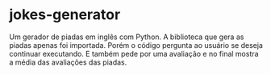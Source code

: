 # jokes-generator
Um gerador de piadas em inglês com Python. A biblioteca que gera as piadas apenas foi importada. 
Porém o código pergunta ao usuário se deseja continuar executando.
E também pede por uma avaliação e no final mostra a média das avaliações das piadas.
